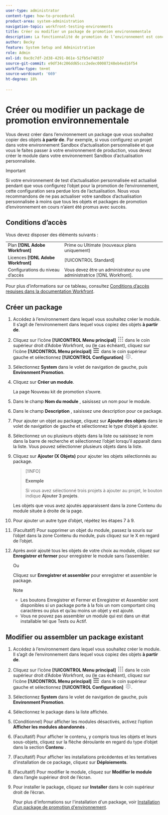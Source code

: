 ```yaml
---
user-type: administrator
content-type: how-to-procedural
product-area: system-administration
navigation-topic: workfront-testing-environments
title: Créer ou modifier un package de promotion environnementale
description: La fonctionnalité de promotion de l’environnement est conçue pour permettre de déplacer des objets liés à la configuration d’un environnement à un autre. Découvrez comment créer un package de promotion d’environnement que vous pourrez ensuite installer dans un autre environnement.
author: Becky
feature: System Setup and Administration
role: Admin
exl-id: 0ac8c7df-2d38-4291-861e-52fb5e748537
source-git-commit: e9df34c206dd65ccc2edec00087248eb4ed16f54
workflow-type: tm+mt
source-wordcount: '669'
ht-degree: 18%

---
```


# Créer ou modifier un package de promotion environnementale

Vous devez créer dans l’environnement un package que vous souhaitez copier des objets **à partir de**. Par exemple, si vous configurez un projet dans votre environnement Sandbox d’actualisation personnalisée et que vous le faites passer à votre environnement de production, vous devez créer le module dans votre environnement Sandbox d’actualisation personnalisée.

>[!IMPORTANT]
>
>Si votre environnement de test d’actualisation personnalisée est actualisé pendant que vous configurez l’objet pour la promotion de l’environnement, cette configuration sera perdue lors de l’actualisation. Nous vous recommandons de ne pas actualiser votre sandbox d’actualisation personnalisée à moins que tous les objets et packages de promotion d’environnement en cours n’aient été promus avec succès.

## Conditions d’accès

Vous devez disposer des éléments suivants :

<table>
  <tr>
   <td>Plan <strong>[!DNL Adobe Workfront]</strong>
   </td>
   <td> Prime ou Ultimate (nouveaux plans uniquement)
   </td>
  </tr>
  <tr>
   <td>Licences <strong>[!DNL Adobe Workfront]</strong>
   </td>
   <td> [!UICONTROL Standard]
   </td>
  </tr>
   <tr>
   <td>Configurations du niveau d’accès
   </td>
   <td>Vous devez être un administrateur ou une administratrice [!DNL Workfront].
   </td>
  </tr>
</table>

Pour plus d’informations sur ce tableau, consultez [Conditions d’accès requises dans la documentation Workfront](/help/quicksilver/administration-and-setup/add-users/access-levels-and-object-permissions/access-level-requirements-in-documentation.md).

## Créer un package

1. Accédez à l’environnement dans lequel vous souhaitez créer le module. Il s’agit de l’environnement dans lequel vous copiez des objets **à partir de**.
1. Cliquez sur l’icône **[!UICONTROL Menu principal]** ![Menu principal](/help/_includes/assets/main-menu-icon.png) dans le coin supérieur droit d’Adobe Workfront, ou (le cas échéant), cliquez sur l’icône **[!UICONTROL Menu principal]** ![Menu principal](/help/_includes/assets/main-menu-icon-left-nav.png) dans le coin supérieur gauche et sélectionnez **[!UICONTROL Configuration]**  ![icône Configurer](/help/_includes/assets/gear-icon-setup.png).
1. Sélectionnez **System** dans le volet de navigation de gauche, puis **Environment Promotion**.
1. Cliquez sur **Créer un module**.

   La page Nouveau kit de promotion s’ouvre.

1. Dans le champ **Nom du module** , saisissez un nom pour le module.
1. Dans le champ **Description** , saisissez une description pour ce package.
1. Pour ajouter un objet au package, cliquez sur **Ajouter des objets** dans le volet de navigation de gauche et sélectionnez le type d’objet à ajouter.
1. Sélectionnez un ou plusieurs objets dans la liste ou saisissez le nom dans la barre de recherche et sélectionnez l’objet lorsqu’il apparaît dans la liste. Vous pouvez sélectionner plusieurs objets dans la liste.
1. Cliquez sur **Ajouter (X Objets)** pour ajouter les objets sélectionnés au package.

   >[!INFO]
   >
   >**Exemple**
   >
   >Si vous avez sélectionné trois projets à ajouter au projet, le bouton indique **Ajouter 3 projets**.

   Les objets que vous avez ajoutés apparaissent dans la zone Contenu du module située à droite de la page.

1. Pour ajouter un autre type d’objet, répétez les étapes 7 à 9.
1. (Facultatif) Pour supprimer un objet du module, passez la souris sur l’objet dans la zone Contenu du module, puis cliquez sur le X en regard de l’objet.
1. Après avoir ajouté tous les objets de votre choix au module, cliquez sur **Enregistrer et fermer** pour enregistrer le module sans l’assembler.

   Ou

   Cliquez sur **Enregistrer et assembler** pour enregistrer et assembler le package.

   >[!NOTE]
   >
   >* Les boutons Enregistrer et Fermer et Enregistrer et Assembler sont disponibles si un package porte à la fois un nom comportant cinq caractères ou plus et qu’au moins un objet y est ajouté.
   >* Vous ne pouvez pas assembler un module qui est dans un état installable tel que Tests ou Actif.

## Modifier ou assembler un package existant

1. Accédez à l’environnement dans lequel vous souhaitez créer le module. Il s’agit de l’environnement dans lequel vous copiez des objets **à partir de**.
1. Cliquez sur l’icône **[!UICONTROL Menu principal]** ![Menu principal](/help/_includes/assets/main-menu-icon.png) dans le coin supérieur droit d’Adobe Workfront, ou (le cas échéant), cliquez sur l’icône **[!UICONTROL Menu principal]** ![Menu principal](/help/_includes/assets/main-menu-icon-left-nav.png) dans le coin supérieur gauche et sélectionnez **[!UICONTROL Configuration]**  ![icône Configurer](/help/_includes/assets/gear-icon-setup.png).
1. Sélectionnez **System** dans le volet de navigation de gauche, puis **Environment Promotion**.
1. Sélectionnez le package dans la liste affichée.
1. (Conditionnel) Pour afficher les modules désactivés, activez l’option **Afficher les modules abandonnés** .
1. (Facultatif) Pour afficher le contenu, y compris tous les objets et leurs sous-objets, cliquez sur la flèche déroulante en regard du type d’objet dans la section **Contenu** .
1. (Facultatif) Pour afficher les installations précédentes et les tentatives d’installation de ce package, cliquez sur **Déploiements**.
1. (Facultatif) Pour modifier le module, cliquez sur **Modifier le module** dans l’angle supérieur droit de l’écran.
1. Pour installer le package, cliquez sur **Installer** dans le coin supérieur droit de l’écran.

   Pour plus d&#39;informations sur l&#39;installation d&#39;un package, voir [Installation d&#39;un package de promotion d&#39;environnement](/help/quicksilver/administration-and-setup/set-up-workfront/workfront-testing-environments/environment-promotion-install-package.md).
